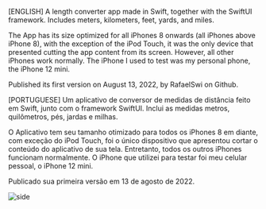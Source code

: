 [ENGLISH]
A length converter app made in Swift, together with the SwiftUI framework.
Includes meters, kilometers, feet, yards, and miles.

The App has its size optimized for all iPhones 8 onwards (all iPhones above iPhone 8), with the exception of the iPod Touch, it was the only device that presented cutting the app content from its screen. However, all other iPhones work normally. The iPhone I used to test was my personal phone, the iPhone 12 mini.

Published its first version on August 13, 2022, by RafaelSwi on Github.


[PORTUGUESE]
Um aplicativo de conversor de medidas de distância feito em Swift, junto com o framework SwiftUI.
Inclui as medidas metros, quilômetros, pés, jardas e milhas.

O Aplicativo tem seu tamanho otimizado para todos os iPhones 8 em diante, com exceção do iPod Touch, foi o único dispositivo que apresentou cortar o conteúdo do aplicativo de sua tela. Entretanto, todos os outros iPhones funcionam normalmente. O iPhone que utilizei para testar foi meu celular pessoal, o iPhone 12 mini.

Publicado sua primeira versão em 13 de agosto de 2022.

![side](https://user-images.githubusercontent.com/110249038/185493517-e79bd6a2-ddb5-4a70-9a7f-057487b41144.jpg)
